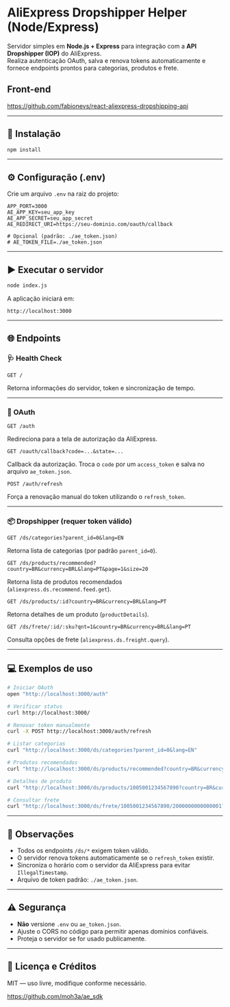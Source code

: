 # AliExpress Dropshipper Helper (Node/Express)

Servidor simples em **Node.js + Express** para integração com a **API Dropshipper (IOP)** do AliExpress.  
Realiza autenticação OAuth, salva e renova tokens automaticamente e fornece endpoints prontos para categorias, produtos e frete.

##  Front-end


https://github.com/fabionevs/react-aliexpress-dropshipping-api

---

## 🚀 Instalação

```bash
npm install
```

---

## ⚙️ Configuração (.env)

Crie um arquivo `.env` na raiz do projeto:

```env
APP_PORT=3000
AE_APP_KEY=seu_app_key
AE_APP_SECRET=seu_app_secret
AE_REDIRECT_URI=https://seu-dominio.com/oauth/callback

# Opcional (padrão: ./ae_token.json)
# AE_TOKEN_FILE=./ae_token.json
```

---

## ▶️ Executar o servidor

```bash
node index.js
```

A aplicação iniciará em:

```
http://localhost:3000
```

---

## 🌐 Endpoints

### 🩺 Health Check
```http
GET /
```
Retorna informações do servidor, token e sincronização de tempo.

---

### 🔐 OAuth
```http
GET /auth
```
Redireciona para a tela de autorização da AliExpress.

```http
GET /oauth/callback?code=...&state=...
```
Callback da autorização. Troca o `code` por um `access_token` e salva no arquivo `ae_token.json`.

```http
POST /auth/refresh
```
Força a renovação manual do token utilizando o `refresh_token`.

---

### 📦 Dropshipper (requer token válido)
```http
GET /ds/categories?parent_id=0&lang=EN
```
Retorna lista de categorias (por padrão `parent_id=0`).

```http
GET /ds/products/recommended?country=BR&currency=BRL&lang=PT&page=1&size=20
```
Retorna lista de produtos recomendados (`aliexpress.ds.recommend.feed.get`).

```http
GET /ds/products/:id?country=BR&currency=BRL&lang=PT
```
Retorna detalhes de um produto (`productDetails`).

```http
GET /ds/frete/:id/:sku?qnt=1&country=BR&currency=BRL&lang=PT
```
Consulta opções de frete (`aliexpress.ds.freight.query`).

---

## 💻 Exemplos de uso

```bash
# Iniciar OAuth
open "http://localhost:3000/auth"

# Verificar status
curl http://localhost:3000/

# Renovar token manualmente
curl -X POST http://localhost:3000/auth/refresh

# Listar categorias
curl "http://localhost:3000/ds/categories?parent_id=0&lang=EN"

# Produtos recomendados
curl "http://localhost:3000/ds/products/recommended?country=BR&currency=BRL&lang=PT&page=1&size=20"

# Detalhes de produto
curl "http://localhost:3000/ds/products/1005001234567890?country=BR&currency=BRL&lang=PT"

# Consultar frete
curl "http://localhost:3000/ds/frete/1005001234567890/2000000000000001?qnt=1&country=BR&currency=BRL&lang=PT"
```

---

## 🧠 Observações

- Todos os endpoints `/ds/*` exigem token válido.
- O servidor renova tokens automaticamente se o `refresh_token` existir.
- Sincroniza o horário com o servidor da AliExpress para evitar `IllegalTimestamp`.
- Arquivo de token padrão: `./ae_token.json`.

---

## ⚠️ Segurança

- **Não** versione `.env` ou `ae_token.json`.
- Ajuste o CORS no código para permitir apenas domínios confiáveis.
- Proteja o servidor se for usado publicamente.

---

## 📄 Licença e Créditos

MIT — uso livre, modifique conforme necessário.

https://github.com/moh3a/ae_sdk
